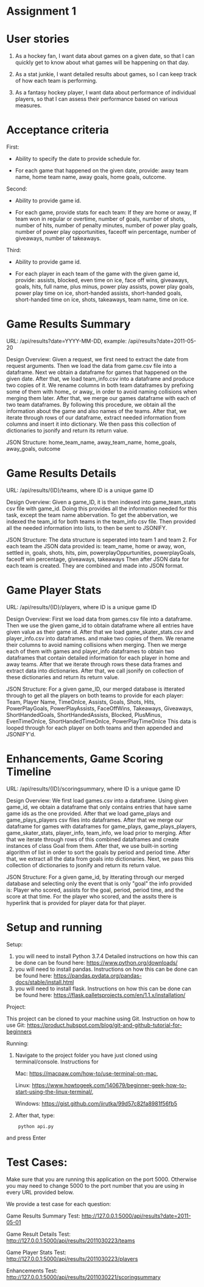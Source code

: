 # Assignment 1

# User stories
1) As a hockey fan, I want data about games on a given date, so that I can quickly get to know about what games will be happening on that day.

2) As a stat junkie, I want detailed results about games, so I can keep track of how each team is performing.

3) As a fantasy hockey player, I want data about performance of individual players, so that I can assess their performance based on various measures.

# Acceptance criteria
First:
* Ability to specify the date to provide schedule for.

* For each game that happened on the given date, provide: away team name, home team name, away goals, home goals, outcome.

Second:
* Ability to provide game id.

* For each game, provide stats for each team: If they are home or away, If team won in regular or overtime, number of goals, number of shots, number of hits, number of penalty minutes, number of power play goals,
number of power play opportunities, faceoff win percentage, number of giveaways, number of takeaways.

Third:
* Ability to provide game id.

* For each player in each team of the game with the given game id, provide: assists, blocked, even time on ice, face off wins, giveaways, goals, hits, full name, plus minus, power play assists, power play goals, power play time on ice, short-handed assists, short-handed goals, short-handed time on ice, shots, takeaways, team name, time on ice.   

# Game Results Summary

URL: /api/results?date=YYYY-MM-DD, example: /api/results?date=2011-05-20

Design Overview: Given a request, we first need to extract the date from request arguments. Then we load the data from game.csv file into a dataframe. Next we obtain a dataframe for games that happened on the given date. After that, we load team_info.csv into a dataframe and produce two copies of it. We rename columns in both team dataframes by prefixing some of them with home_ or away_ in order to avoid naming collisions when merging them later. After that, we merge our games dataframe with each of two team dataframes. By following this procedure, we obtain all the information about the game and also names of the teams. After that, we iterate through rows of our dataframe, extract needed information from columns and insert it into dictionary. We then pass this collection of  dictionaries to jsonify and return its return value.

JSON Structure: home_team_name, away_team_name, home_goals, away_goals, outcome


# Game Results Details

URL: /api/results/{ID}/teams, where ID is a unique game ID

Design Overview: Given a game_ID, it is then indexed into game_team_stats csv file with game_id. Doing this provides all the information needed for this task, except the team name abbervation.
To get the abbervation, we indexed the team_id for both teams in the team_info csv file. Then provided all the needed information into lists, to then be sent to JSONIFY.

JSON Structure: The data structure is seperated into team 1 and team 2.
For each team the JSON data provided is: team_name, home or away, won, settled in, goals, shots, hits, pim, powerplayOppurtunities, powerplayGoals, faceoff win percentage, giveaways, takeaways
Then after JSON data for each team is created. They are combined and made into JSON format.


# Game Player Stats

URL: /api/results/{ID}/players, where ID is a unique game ID

Design Overview: First we load data from games.csv file into a dataframe. Then we use the given game_id to obtain dataframe where all entries have given value as their game id. After that we load game_skater_stats.csv and player_info.csv into dataframes. and make two copies of them. We rename their columns to avoid naming collisions when merging. Then we merge each of them with games and player_info dataframes to obtain two dataframes that contain detailed information for each player in home and away teams. After that we iterate through rows these data frames and extract data into dictionaries. After that, we call jsonify on collection of these dictionaries and return its return value.

JSON Structure: For a given game_ID, our merged database is itterated through to get all the players on both teams to provide for each player:
Team, Player Name, TimeOnIce, Assists, Goals, Shots, Hits, PowerPlayGoals, PowerPlayAssists, FaceOffWins, Takeaways, Giveaways, ShortHandedGoals, ShortHandedAssists, Blocked, PlusMinus, EvenTimeOnIce, ShortHandedTimeOnIce, PowerPlayTimeOnIce
This data is looped through for each player on both teams and then appended and JSONIFY'd.


# Enhancements, Game Scoring Timeline

URL: /api/results/{ID}/scoringsummary, where ID is a unique game ID

Design Overview: We first load games.csv into a dataframe. Using given game_id, we obtain a dataframe that only contains entries that have same game ids as the one provided. After that we load game_plays and game_plays_players csv files into dataframes. After that we merge our dataframe for games with dataframes for game_plays, game_plays_players, game_skater_stats, player_info, team_info, we load prior to merging. After that we iterate through rows of this combined dataframes and create instances of class Goal from them. After that, we use built-in sorting algorithm of list in order to sort the goals by period and period time. After that, we extract all the data from goals into dictionaries. Next, we pass this collection of dictionaries to jsonify and return its return value.

JSON Structure: For a given game_id, by itterating through our merged database and selecting only the event that is only "goal" the info provided is:
Player who scored, assists for the goal, period, period time, and the score at that time.
For the player who scored, and the assits there is hyperlink that is provided for player data for that player.

# Setup and running

Setup: 
1) you will need to install Python 3.7.4
Detailed instructions on how this can be done can be found here: https://www.python.org/downloads/
2) you will need to install pandas. Instructions on how this can be done can be found here:  https://pandas.pydata.org/pandas-docs/stable/install.html
3) you will need to install flask. Instructions on how this can be done can be found here: https://flask.palletsprojects.com/en/1.1.x/installation/

Project: 

This project can be cloned to your machine using Git. Instruction on how to use Git: https://product.hubspot.com/blog/git-and-github-tutorial-for-beginners

Running: 

1. Navigate to the project folder you have just cloned using terminal/console. Instructions for 

    Mac: https://macpaw.com/how-to/use-terminal-on-mac, 

    Linux: https://www.howtogeek.com/140679/beginner-geek-how-to-start-using-the-linux-terminal/, 
    
    Windows: https://gist.github.com/jirutka/99d57c82fa8981f56fb5
    
2. After that, type:

        python api.py 
        
and press Enter

# Test Cases:
Make sure that you are running this application on the port 5000. Otherwise you may need to change 5000 to the port number that you are using in every URL provided below.


We provide a test case for each question: 

Game Results Summary Test: 
http://127.0.0.1:5000/api/results?date=2011-05-01


Game Result Details Test: http://127.0.0.1:5000/api/results/2011030223/teams


Game Player Stats Test: http://127.0.0.1:5000/api/results/2011030223/players


Enhancements Test: http://127.0.0.1:5000/api/results/2011030221/scoringsummary


